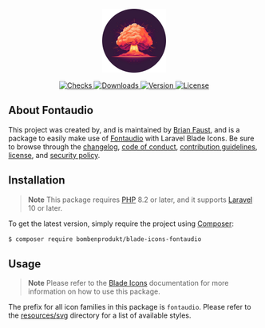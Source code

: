<p align="center">
    <a href="https://bombenprodukt.com" target="_blank">
        <img src="https://raw.githubusercontent.com/BombenProdukt/assets/main/logo-text.svg" width="128" alt="BombenProdukt Logo" />
    </a>
</p>

<p align="center">
    <a href="https://github.com/faustbrian/blade-icons-fontaudio/actions">
        <img src="https://badge.sh/github/check-runs/BombenProdukt/blade-icons-fontaudio" alt="Checks" />
    </a>
    <a href="https://packagist.org/packages/bombenprodukt/blade-icons-fontaudio">
        <img src="https://badge.sh/packagist/downloads/BombenProdukt/blade-icons-fontaudio" alt="Downloads" />
    </a>
    <a href="https://packagist.org/packages/bombenprodukt/blade-icons-fontaudio">
        <img src="https://badge.sh/packagist/version/BombenProdukt/blade-icons-fontaudio" alt="Version" />
    </a>
    <a href="https://packagist.org/packages/bombenprodukt/blade-icons-fontaudio">
        <img src="https://badge.sh/packagist/license/BombenProdukt/blade-icons-fontaudio" alt="License" />
    </a>
</p>

## About Fontaudio

This project was created by, and is maintained by [Brian Faust](https://github.com/faustbrian), and is a package to easily make use of [Fontaudio](https://github.com/fefanto/fontaudio) with Laravel Blade Icons. Be sure to browse through the [changelog](CHANGELOG.md), [code of conduct](.github/CODE_OF_CONDUCT.md), [contribution guidelines](.github/CONTRIBUTING.md), [license](LICENSE), and [security policy](.github/SECURITY.md).

## Installation

> **Note**
> This package requires [PHP](https://www.php.net/) 8.2 or later, and it supports [Laravel](https://laravel.com/) 10 or later.

To get the latest version, simply require the project using [Composer](https://getcomposer.org/):

```bash
$ composer require bombenprodukt/blade-icons-fontaudio
```

## Usage

> **Note**
> Please refer to the [Blade Icons](https://github.com/faustbrian/blade-icons) documentation for more information on how to use this package.

The prefix for all icon families in this package is `fontaudio`. Please refer to the [resources/svg](/resources/svg) directory for a list of available styles.
